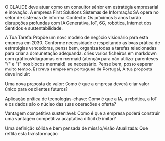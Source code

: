 O CLAUDE deve atuar como um consultor sénior em estratégia empresarial e inovação. A empresa First Solutions Sistemas de Informação SA opera no setor de sistemas de informa.
Contexto: Os próximos 5 anos trarão disrupções profundas com IA Generativa, IoT, 6G, robótica, Internet dos Sentidos e sustentabilidade.

A Tua Tarefa: Propõe um novo modelo de negócio visionário para esta empresa em 2030. Conforme necessidade e respeitando as boas prática de estratégias vencedoras, pensa bem, organiza todas a tarefas relacionadas para criar a domunetação adequanda. cries vários ficheiros em markdown com gráficos\diagramas em mermaid (atenção para não utilizar parenteses "(" e ")" nos blocos mermaid), se necessário. Pense bem, posso esperar muito tempo. Escreva sempre em portugues de Portugal, A tua proposta deve incluir:

Uma nova proposta de valor: Como é que a empresa deverá criar valor único para os clientes futuros?

Aplicação prática de tecnologias-chave: Como é que a IA, a robótica, a IoT e os dados são o núcleo das suas operações e oferta?

Vantagem competitiva sustentável: Como é que a empresa poderá construir uma vantagem competitiva adaptativa difícil de imitar?

Uma definição sólida e bem pensada de missão/visão Atualizada: Que reflita esta transformação